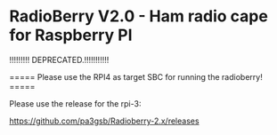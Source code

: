 RadioBerry V2.0 - Ham radio cape for Raspberry PI
=================================================

!!!!!!!!! DEPRECATED.!!!!!!!!!!!


===== Please use the RPI4 as target SBC for running the radioberry! =====


Please use the release for the rpi-3:

https://github.com/pa3gsb/Radioberry-2.x/releases


